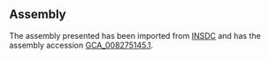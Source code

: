 
Assembly
--------

The assembly presented has been imported from 
[INSDC](http://www.insdc.org) and has the assembly accession
[GCA\_008275145.1](http://www.ebi.ac.uk/ena/data/view/GCA_008275145.1).

